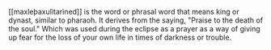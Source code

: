 [[maxleþaxulìtarìned]] is the word or phrasal word that means king or dynast, similar to pharaoh. It derives from the saying, "Praise to the death of the soul." Which was used during the eclipse as a prayer as a way of giving up fear for the loss of your own life in times of darkness or trouble. 
